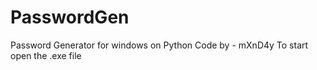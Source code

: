 # PasswordGen
Password Generator for windows on Python
Code by - mXnD4y
To start open the .exe file
